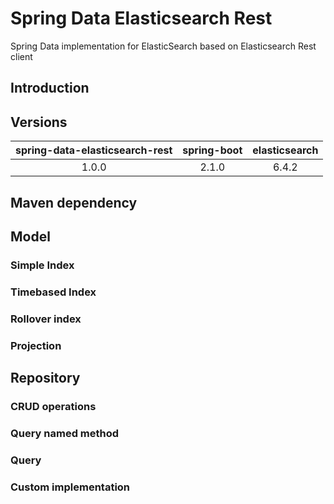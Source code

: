# Spring Data Elasticsearch Rest

Spring Data implementation for ElasticSearch based on Elasticsearch Rest client

## Introduction

## Versions

|   spring-data-elasticsearch-rest   |   spring-boot    |   elasticsearch  |
|:----------------------------------:|:----------------:|:----------------:|
|   1.0.0                            |       2.1.0      |       6.4.2      |

## Maven dependency

## Model
### Simple Index
### Timebased Index
### Rollover index
### Projection

## Repository
### CRUD operations
### Query named method
### Query
### Custom implementation
